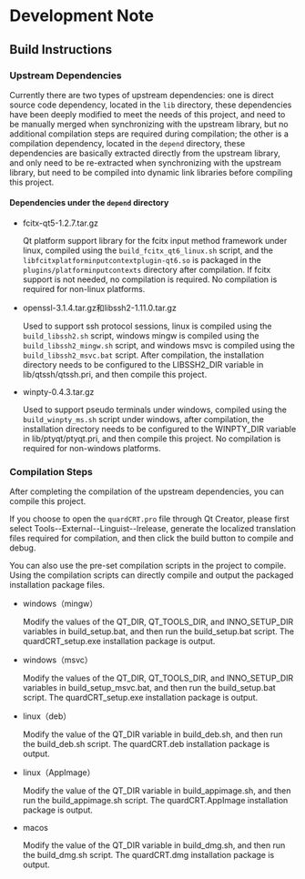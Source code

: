 # Development Note

## Build Instructions

### Upstream Dependencies

Currently there are two types of upstream dependencies: one is direct source code dependency, located in the `lib` directory, these dependencies have been deeply modified to meet the needs of this project, and need to be manually merged when synchronizing with the upstream library, but no additional compilation steps are required during compilation; the other is a compilation dependency, located in the `depend` directory, these dependencies are basically extracted directly from the upstream library, and only need to be re-extracted when synchronizing with the upstream library, but need to be compiled into dynamic link libraries before compiling this project.

#### Dependencies under the `depend` directory

- fcitx-qt5-1.2.7.tar.gz

    Qt platform support library for the fcitx input method framework under linux, compiled using the `build_fcitx_qt6_linux.sh` script, and the `libfcitxplatforminputcontextplugin-qt6.so` is packaged in the `plugins/platforminputcontexts` directory after compilation. If fcitx support is not needed, no compilation is required. No compilation is required for non-linux platforms.

- openssl-3.1.4.tar.gz和libssh2-1.11.0.tar.gz

    Used to support ssh protocol sessions, linux is compiled using the `build_libssh2.sh` script, windows mingw is compiled using the `build_libssh2_mingw.sh` script, and windows msvc is compiled using the `build_libssh2_msvc.bat` script. After compilation, the installation directory needs to be configured to the LIBSSH2_DIR variable in lib/qtssh/qtssh.pri, and then compile this project.

- winpty-0.4.3.tar.gz

    Used to support pseudo terminals under windows, compiled using the `build_winpty_ms.sh` script under windows, after compilation, the installation directory needs to be configured to the WINPTY_DIR variable in lib/ptyqt/ptyqt.pri, and then compile this project. No compilation is required for non-windows platforms.

### Compilation Steps

After completing the compilation of the upstream dependencies, you can compile this project.

If you choose to open the `quardCRT.pro` file through Qt Creator, please first select Tools--External--Linguist--lrelease, generate the localized translation files required for compilation, and then click the build button to compile and debug.

You can also use the pre-set compilation scripts in the project to compile. Using the compilation scripts can directly compile and output the packaged installation package files.

- windows（mingw）

    Modify the values of the QT_DIR, QT_TOOLS_DIR, and INNO_SETUP_DIR variables in build_setup.bat, and then run the build_setup.bat script. The quardCRT_setup.exe installation package is output.

- windows（msvc）
    
    Modify the values of the QT_DIR, QT_TOOLS_DIR, and INNO_SETUP_DIR variables in build_setup_msvc.bat, and then run the build_setup.bat script. The quardCRT_setup.exe installation package is output.

- linux（deb）

    Modify the value of the QT_DIR variable in build_deb.sh, and then run the build_deb.sh script. The quardCRT.deb installation package is output.

- linux（AppImage）

    Modify the value of the QT_DIR variable in build_appimage.sh, and then run the build_appimage.sh script. The quardCRT.AppImage installation package is output.

- macos

    Modify the value of the QT_DIR variable in build_dmg.sh, and then run the build_dmg.sh script. The quardCRT.dmg installation package is output.
    